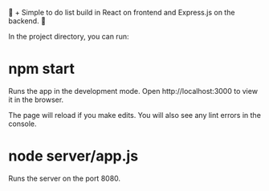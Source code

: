 📝  + Simple to do list build in React on frontend and Express.js on the backend. 📝

In the project directory, you can run:
# npm start
Runs the app in the development mode.
Open http://localhost:3000 to view it in the browser.

The page will reload if you make edits.
You will also see any lint errors in the console.

# node server/app.js
Runs the server on the port 8080.

